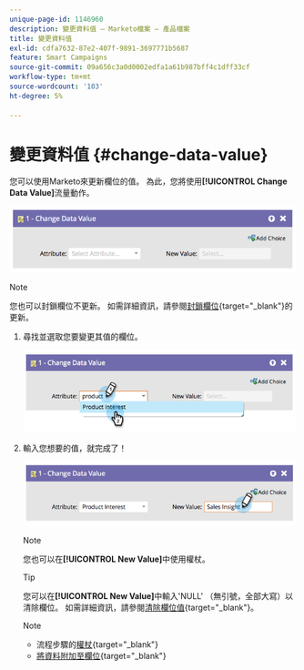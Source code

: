 ```yaml
---
unique-page-id: 1146960
description: 變更資料值 — Marketo檔案 — 產品檔案
title: 變更資料值
exl-id: cdfa7632-87e2-407f-9891-3697771b5687
feature: Smart Campaigns
source-git-commit: 09a656c3a0d0002edfa1a61b987bff4c1dff33cf
workflow-type: tm+mt
source-wordcount: '103'
ht-degree: 5%

---
```


# 變更資料值 {#change-data-value}

您可以使用Marketo來更新欄位的值。 為此，您將使用&#x200B;**[!UICONTROL Change Data Value]**&#x200B;流量動作。

![](assets/change-data-value-1.png)

>[!NOTE]
>
>您也可以封鎖欄位不更新。 如需詳細資訊，請參閱[封鎖欄位](/help/marketo/product-docs/administration/field-management/block-updates-to-a-field.md){target="_blank"}的更新。

1. 尋找並選取您要變更其值的欄位。

   ![](assets/change-data-value-2.png)

1. 輸入您想要的值，就完成了！

   ![](assets/change-data-value-3.png)

   >[!NOTE]
   >
   >您也可以在&#x200B;**[!UICONTROL New Value]**&#x200B;中使用權杖。

   >[!TIP]
   >
   >您可以在&#x200B;**[!UICONTROL New Value]**&#x200B;中輸入&#39;NULL&#39; （無引號，全部大寫）以清除欄位。 如需詳細資訊，請參閱[清除欄位值](/help/marketo/product-docs/core-marketo-concepts/smart-campaigns/flow-actions/clear-field-values.md){target="_blank"}。

   >[!NOTE]
   >
   >* 流程步驟的[權杖](/help/marketo/product-docs/core-marketo-concepts/smart-campaigns/flow-actions/use-tokens-in-flow-steps.md){target="_blank"}
   >* [將資料附加至欄位](/help/marketo/product-docs/core-marketo-concepts/smart-campaigns/flow-actions/append-data-to-a-field.md){target="_blank"}
